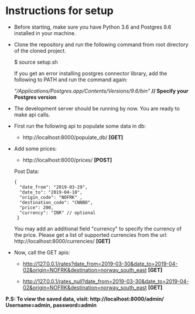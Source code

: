 # Instructions for setup

* Before starting, make sure you have Python 3.6 and Postgres 9.6 installed in your machine.

* Clone the repository and run the following command from root directory of the cloned project.

  $ source setup.sh
  
  If you get an error installing postgres connector library, add the following to PATH and run the command again:
  
  _"/Applications/Postgres.app/Contents/Versions/9.6/bin"_   **// Specify your Postgres version**

* The development server should be running by now. You are ready to make api calls.

* First run the following api to populate some data in db:
    - http://localhost:8000/populate_db/ **[GET]**

* Add some prices:
  -   http://localhost:8000/prices/ **[POST]**

  Post Data:
  ```
  {
    "date_from": "2019-03-29", 
    "date_to": "2019-04-10", 
    "origin_code": "NOFRK" , 
    "destination_code": "CNNBO", 
    "price": 200,
    "currency": "INR" // optional
   }
   ```

    You may add an additional field "currency" to specify the currency of the price.
    Please get a list of supported currencies from the url: http://localhost:8000/currencies/ **[GET]**

* Now, call the GET apis:
  
  - http://127.0.0.1/rates?date_from=2019-03-30&date_to=2019-04-02&origin=NOFRK&destination=norway_south_east **[GET]**
  
  - http://127.0.0.1/rates_null?date_from=2019-03-30&date_to=2019-04-02&origin=NOFRK&destination=norway_south_east **[GET]**

**P.S: To view the saved data, visit: http://localhost:8000/admin/ Username=admin, password=admin**
